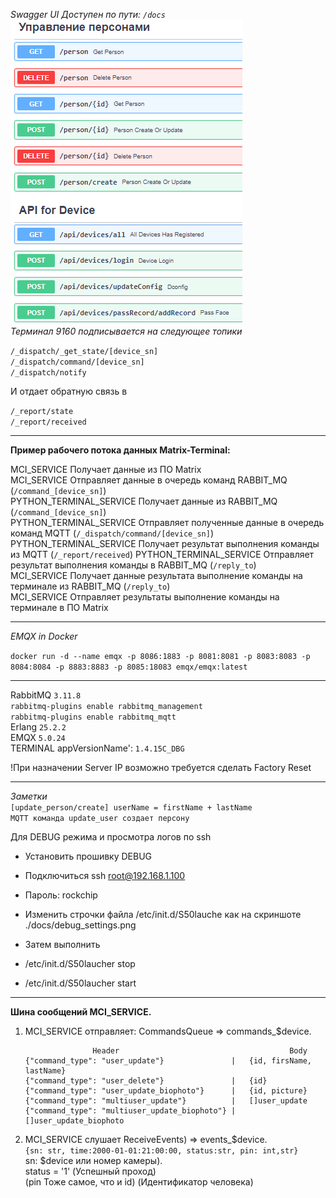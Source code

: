 *Swagger UI Доступен по пути: `/docs`*  
![img.png](docs/img.png)  
*Терминал 9160 подписывается на следующее топики*

`/_dispatch/_get_state/[device_sn]`      
`/_dispatch/command/[device_sn]`  
`/_dispatch/notify`

И отдает обратную связь в

`/_report/state`  
`/_report/received`
  
-----------------------
**Пример рабочего потока данных Matrix-Terminal:**  
  
MCI_SERVICE Получает данные из ПО Matrix  
MCI_SERVICE Отправляет данные в очередь команд  RABBIT_MQ (`/command_[device_sn]`)   
PYTHON_TERMINAL_SERVICE Получает данные из RABBIT_MQ (`/command_[device_sn]`)    
PYTHON_TERMINAL_SERVICE Отправляет полученные данные в очередь команд MQTT (`/_dispatch/command/[device_sn]`)  
PYTHON_TERMINAL_SERVICE Получает результат выполнения команды из MQTT (`/_report/received`)
PYTHON_TERMINAL_SERVICE Отправляет результат выполнения команды в RABBIT_MQ (`/reply_to`)  
MCI_SERVICE Получает данные результата выполнение команды на терминале из RABBIT_MQ (`/reply_to`)     
MCI_SERVICE Отправляет результаты выполнение команды на терминале в ПО Matrix 
_______________________
*EMQX in Docker*

`docker run -d --name emqx -p 8086:1883 -p 8081:8081 -p 8083:8083 -p 8084:8084 -p 8883:8883 -p 8085:18083 emqx/emqx:latest`
_______________________

RabbitMQ `3.11.8`      
`rabbitmq-plugins enable rabbitmq_management`  
`rabbitmq-plugins enable rabbitmq_mqtt`  
Erlang `25.2.2`   
EMQX `5.0.24`      
TERMINAL appVersionName': `1.4.15C_DBG`

!При назначении Server IP возможно требуется сделать Factory Reset

------------------------
*Заметки*  
`[update_person/create] userName = firstName + lastName`  
`MQTT команда update_user создает персону`  

Для DEBUG режима и просмотра логов по ssh

* Установить прошивку DEBUG
* Подключиться ssh root@192.168.1.100
* Пароль: rockchip

* Изменить строчки файла /etc/init.d/S50lauche как на скриншоте ./docs/debug_settings.png
* Затем выполнить
* /etc/init.d/S50laucher stop
* /etc/init.d/S50laucher start
__________________________________
**Шина сообщений MCI_SERVICE.**  

1. MCI_SERVICE отправляет: CommandsQueue => commands_$device.    

                      Header                                      Body
       {"command_type": "user_update"}               |   {id, firsName, lastName}
       {"command_type": "user_delete"}               |   {id}
       {"command_type": "user_update_biophoto"}      |   {id, picture}  
       {"command_type": "multiuser_update"}          |   []user_update   
       {"command_type": "multiuser_update_biophoto"} |   []user_update_biophoto     


2. MCI_SERVICE слушает ReceiveEvents) => events_$device.      
  `{sn: str, time:2000-01-01:21:00:00, status:str, pin: int,str}`  
  sn: $device или номер камеры).  
  status = '1' (Успешный проход)   
  (pin Тоже самое, что и id) (Идентификатор человека)